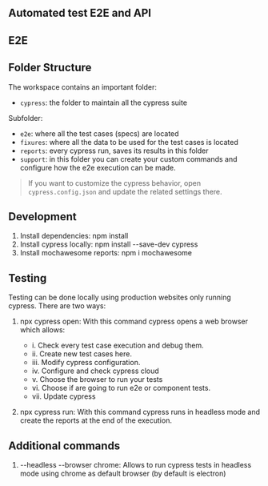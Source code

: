## Automated test E2E and API

## E2E 

## Folder Structure

The workspace contains an important folder:

- `cypress`: the folder to maintain all the cypress suite

Subfolder:
- `e2e`: where all the test cases (specs) are located
- `fixures`: where all the data to be used for the test cases is located
- `reports`: every cypress run, saves its results in this folder
- `support`: in this folder you can create your custom commands and configure how the e2e execution can be made. 

> If you want to customize the cypress behavior, open `cypress.config.json` and update the related settings there.

## Development

1. Install dependencies: npm install
2. Install cypress locally: npm install --save-dev cypress 
3. Install mochawesome reports: npm i mochawesome

## Testing

Testing can be done locally using production websites only running cypress. There are two ways:

1. npx cypress open: With this command cypress opens a web browser which allows:
    
   - i. Check every test case execution and debug them.
   - ii. Create new test cases here. 
   - iii. Modify cypress configuration.
   - iv. Configure and check cypress cloud
   - v. Choose the browser to run your tests
   - vi. Choose if are going to run e2e or component tests.
   - vii. Update cypress
    
2. npx cypress run: With this command cypress runs in headless mode and create the reports at the end of the execution.

## Additional commands

1. --headless --browser chrome: Allows to run cypress tests in headless mode using chrome as default browser (by default is electron)


